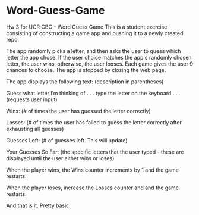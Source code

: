 # Word-Guess-Game
Hw 3 for UCR CBC - Word Guess Game
This is a student exercise consisting of constructing a game app and pushing it to a newly created repo.

The app randomly picks a letter, and then asks the user to guess which letter the app chose.
If the user choice matches the app's randomly chosen letter, the user wins, otherwise, the user looses.
Each game gives the user 9 chances to choose.  The app is stopped by closing the web page.





The app displays the following text: (description in parentheses)


Guess what letter I’m thinking of . . . type the letter on the keyboard . . . (requests user input)


Wins:
     (# of times the user has guessed the letter correctly)
     
     
Losses:
     (# of times the user has failed to guess the letter correctly after exhausting all guesses)
     
     
Guesses Left:
     (# of guesses left. This will update)


Your Guesses So Far: 
     (the specific letters that the user typed - these are displayed until the user either wins or loses)





When the player wins, the Wins counter increments by 1 and the game restarts.

When the player loses, increase the Losses counter and and the game restarts.

And that is it.  Pretty basic.
